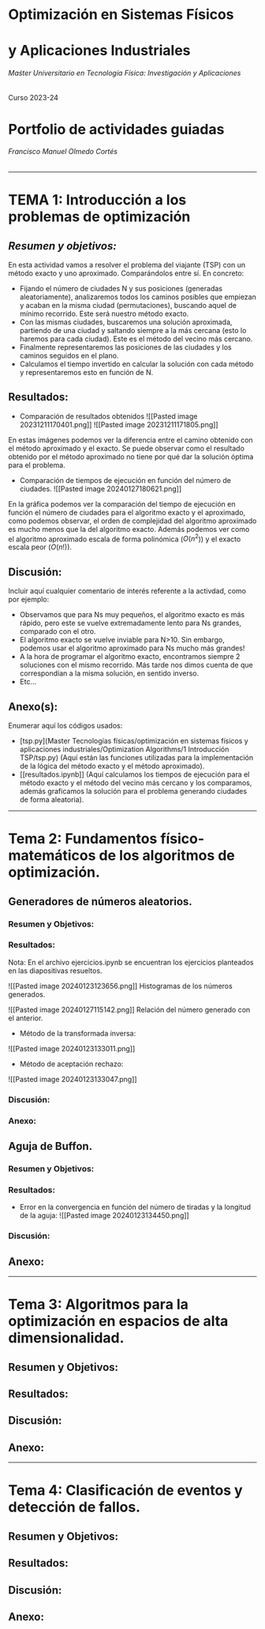 # Optimización en Sistemas Físicos

# y Aplicaciones Industriales

###### Maśter Universitario en Tecnología Física: Investigación y Aplicaciones

Curso 2023-24

# Portfolio de actividades guiadas

###### Francisco Manuel Olmedo Cortés



---

# TEMA 1: Introducción a los problemas de optimización

## ***Resumen y objetivos:***


En esta actividad vamos a resolver el problema del viajante (TSP) con un método exacto y uno aproximado. Comparándolos entre sí. En concreto:

- Fijando el número de ciudades N y sus posiciones (generadas aleatoriamente), analizaremos todos los caminos posibles que empiezan y acaban en la misma ciudad (permutaciones), buscando aquel de mínimo recorrido. Este será nuestro método exacto.
- Con las mismas ciudades, buscaremos una solución aproximada, partiendo de una ciudad y saltando siempre a la más cercana (esto lo haremos para cada ciudad). Este es el método del vecino más cercano.
- Finalmente representaremos las posiciones de las ciudades y los caminos seguidos en el plano.
- Calculamos el tiempo invertido en calcular la solución con cada método y representaremos esto en función de N.
## Resultados:

- Comparación de resultados obtenidos
![[Pasted image 20231211170401.png]]
![[Pasted image 20231211171805.png]]

En estas imágenes podemos ver la diferencia entre el camino obtenido con el método aproximado y el exacto. Se puede observar como el resultado obtenido por el método aproximado no tiene por qué dar la solución óptima para el problema.


- Comparación de tiempos de ejecución en función del número de ciudades.
![[Pasted image 20240127180621.png]]

En la gráfica podemos ver la comparación del tiempo de ejecución en función el número de ciudades para el algoritmo exacto y el aproximado, como podemos observar, el orden de complejidad del algoritmo aproximado es mucho menos que la del algoritmo exacto. Además podemos ver como el algoritmo aproximado escala de forma polinómica ($O(n^2$)) y el exacto escala peor ($O(n!)$).


## Discusión:

Incluir aquí cualquier comentario de interés referente a la activdad,
como por ejemplo:

-   Observamos que para Ns muy pequeños, el algoritmo exacto es más
    rápido, pero este se vuelve extremadamente lento para Ns grandes,
    comparado con el otro.
-   El algoritmo exacto se vuelve inviable para N\>10. Sin embargo,
    podemos usar el algoritmo aproximado para Ns mucho más grandes!
-   A la hora de programar el algoritmo exacto, encontramos siempre 2
    soluciones con el mismo recorrido. Más tarde nos dimos cuenta de que
    correspondían a la misma solución, en sentido inverso.
-   Etc\...

## Anexo(s):

Enumerar aquí los códigos usados:

-   [tsp.py](Master Tecnologías físicas/optimización en sistemas físicos y aplicaciones industriales/Optimization Algorithms/1 Introducción TSP/tsp.py) (Aquí están las funciones utilizadas para la implementación de la lógica del método exacto y el método aproximado).
- [[resultados.ipynb]] (Aquí calculamos los tiempos de ejecución para el método exacto y el método del vecino más cercano y los comparamos, además graficamos la solución para el problema generando ciudades de forma aleatoria).

---
# Tema 2: Fundamentos físico-matemáticos de los algoritmos de optimización.

## Generadores de números aleatorios.

### Resumen y Objetivos:

### Resultados:
Nota: En el archivo ejercicios.ipynb se encuentran los ejercicios planteados en las diapositivas resueltos.

![[Pasted image 20240123123656.png]]
Histogramas de los números generados.

![[Pasted image 20240127115142.png]]
Relación del número generado con el anterior.

- Método de la transformada inversa:



![[Pasted image 20240123133011.png]]


- Método de aceptación rechazo:


![[Pasted image 20240123133047.png]]



### Discusión:

### Anexo:

## Aguja de Buffon.

### Resumen y Objetivos:

### Resultados:

- Error en la convergencia en función del número de tiradas y la longitud de la aguja:
![[Pasted image 20240123134450.png]]

### Discusión:

## Anexo:

---
# Tema 3: Algoritmos para la optimización en espacios de alta dimensionalidad.

## Resumen y Objetivos:

## Resultados:

## Discusión:

## Anexo:

---

# Tema 4: Clasificación de eventos y detección de fallos.

## Resumen y Objetivos:

## Resultados:

## Discusión:

## Anexo: